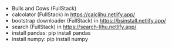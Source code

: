 - Bulls and Cows (FullStack)
- calcolator (FullStack) in https://calclihu.netlify.app/
- bootstrap downloader (FullStack) in https://bsinstall.netlify.app/
- search  (FullStack) in https://search-lihu.netlify.app/
- install pandas: pip install pandas
- install numpy: pip install numpy

